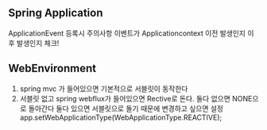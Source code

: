 ## Spring Application
ApplicationEvent 등록시 주의사항
이벤트가 Applicationcontext 이전 발생인지 이후 발생인지 체크!

## WebEnvironment
1. spring mvc 가 들어있으면 기본적으로 서블릿이 동작한다
2. 서블릿 없고 spring webflux가 들어있으면 Rective로 돈다.
둘다 없으면 NONE으로 돌아간다
둘다 있으면 서블릿으로 돌기 때문에 변경하고 싶으면 설정  app.setWebApplicationType(WebApplicationType.REACTIVE);


